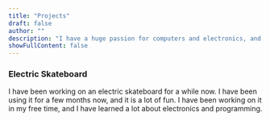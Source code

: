 ```yaml
---
title: "Projects"
draft: false
author: ""
description: "I have a huge passion for computers and electronics, and most of my time is spent working on little projects."
showFullContent: false
--- 
```


### Electric Skateboard

I have been working on an electric skateboard for a while now. I have been using it for a few months now, and it is a lot of fun. I have been working on it in my free time, and I have learned a lot about electronics and programming.